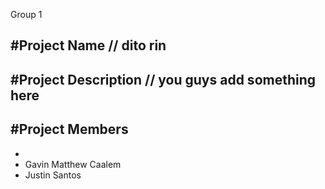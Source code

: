 Group 1 

#Project Name // dito rin
- 

#Project Description // you guys add something here 
-

#Project Members 
- 
-
- Gavin Matthew Caalem
- Justin Santos
